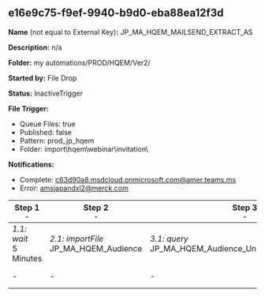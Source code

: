 ## e16e9c75-f9ef-9940-b9d0-eba88ea12f3d

**Name** (not equal to External Key)**:** JP_MA_HQEM_MAILSEND_EXTRACT_AS

**Description:** n/a

**Folder:** my automations/PROD/HQEM/Ver2/

**Started by:** File Drop

**Status:** InactiveTrigger

**File Trigger:**

* Queue Files: true
* Published: false
* Pattern: prod_jp_hqem
* Folder:  import\hqem\webinar\invitation\

**Notifications:**

* Complete: c63d90a8.msdcloud.onmicrosoft.com@amer.teams.ms
* Error: amsjapandxl2@merck.com

| Step 1<br>_<small>-</small>_ | Step 2<br>_<small>-</small>_ | Step 3<br>_<small>-</small>_ | Step 4<br>_<small>-</small>_ | Step 5<br>_<small>-</small>_ | Step 6<br>_<small>-</small>_ | Step 7<br>_<small>-</small>_ | Step 8<br>_<small>-</small>_ |
| --- | --- | --- | --- | --- | --- | --- | --- |
| _1.1: wait_<br>5 Minutes | _2.1: importFile_<br>JP_MA_HQEM_Audience | _3.1: query_<br>JP_MA_HQEM_Audience_UnsubscribedFlg_Update | _4.1: query_<br>JP_MA_HQEM_MR_SEND | _5.1: query_<br>JP_MA_HQEM_Audience_MRuuid_Update | _6.1: query_<br>JP_MA_HQEM_MAILSENDFLG | _7.1: journeyEntry_<br>JP_MA_HQEM_MR | _8.1: journeyEntry_<br>JP_MA_HQEM_HCP |
| - | - | - | _4.2: query_<br>JP_MA_HQEM_HCP_SEND | - | - | - | - |
